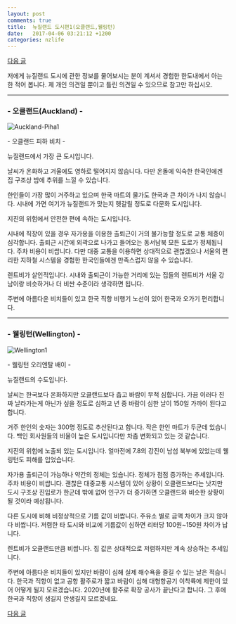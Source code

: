 ```yaml
---
layout: post
comments: true
title:  뉴질랜드 도시편1(오클랜드,웰링턴)
date:   2017-04-06 03:21:12 +1200
categories: nzlife
---
```

<a href="{{ site.github.url }}/nzlife/2017/04/06/HamiltonNTaupo.html" class="page-change">다음 글</a>

저에게 뉴질랜드 도시에 관한 정보를 물어보시는 분이 계셔서 경험한 한도내에서 아는 한 적어 봅니다. 제 개인 의견일 뿐이고 틀린 의견일 수 있으므로 참고만 하십시오.
<hr>
<div class="post-head">
    <h3>- 오클랜드(Auckland) -</h3>
    <img src="{{ site.url }}/assets/images/Auckland-Piha1.jpg" alt="Auckland-Piha1"/>
    <p class="image-description">- 오클랜드 피하 비치 -</p>
</div>

뉴질랜드에서 가장 큰 도시입니다.

날씨가 온화하고 겨울에도 영하로 떨어지지 않습니다. 다만 온돌에 익숙한 한국인에겐 집 구조상 밤에 추위를 느낄 수 있습니다.

한인들이 가장 많이 거주하고 있으며 한국 마트의 물가도 한국과 큰 차이가 나지 않습니다. 시내에 가면 여기가 뉴질랜드가 맞는지 헷갈릴 정도로 다문화 도시입니다.

지진의 위험에서 안전한 편에 속하는 도시입니다.

시내에 직장이 있을 경우 자가용을 이용한 출퇴근이 거의 불가능할 정도로 교통 체증이 심각합니다. 출퇴근 시간에 외곽으로 나가고 들어오는 동서남북 모든 도로가 정체됩니다. 주차 비용이 비쌉니다. 다만 대중 교통을 이용하면 상대적으로 괜찮겠으나 서울의 편리한 지하철 시스템을 경험한 한국인들에겐 만족스럽지 않을 수 있습니다.

렌트비가 살인적입니다. 시내와 출퇴근이 가능한 거리에 있는 집들의 렌트비가 서울 강남이랑 비슷하거나 더 비싼 수준이라 생각하면 됩니다. 

주변에 아름다운 비치들이 있고 한국 직항 비행기 노선이 있어 한국과 오가기 편리합니다.
<hr>

<div class="post-head">
    <h3>- 웰링턴(Wellington) -</h3>
    <img src="{{ site.url }}/assets/images/Wellington1.jpg" alt="Wellington1"/>
    <p class="image-description">- 웰링턴 오리엔탈 배이 -</p>
</div>

뉴질랜드의 수도입니다.

날씨는 한국보다 온화하지만 오클랜드보다 춥고 바람이 무척 심합니다. 가끔 이러다 진짜 날라가는게 아닌가 싶을 정도로 심하고 년 중 바람이 심한 날이 150일 가까이 된다고 합니다.

거주 한인의 숫자는 300명 정도로 추산된다고 합니다. 작은 한인 마트가 두군데 있습니다. 백인 회사원들의 비율이 높은 도시입니다만 차츰 변화되고 있는 것 같습니다.

지진의 위험에 노출되 있는 도시입니다. 얼마전에 7.8의 강진이 남섬 북부에 있었는데 웰링턴도 피해를 입었습니다.

자가용 출퇴근이 가능하나 약간의 정체는 있습니다. 정체가 점점 증가하는 추세입니다. 주차 비용이 비쌉니다. 괜찮은 대중교통 시스템이 있어 상황이 오클랜드보다는 낫지만 도시 구조상 진입로가 한군데 밖에 없어 인구가 더 증가하면 오클랜드와 비슷한 상황이 될 것이라 예상됩니다.

다른 도시에 비해 비정상적으로 기름 값이 비쌉니다. 주유소 별로 금액 차이가 크지 않아 다 비쌉니다. 저렴한 타 도시와 비교에 기름값이 심하면 리터당 100원~150원 차이가 납니다.

렌트비가 오클랜드만큼 비쌉니다. 집 값은 상대적으로 저렴하지만 계속 상승하는 추세입니다.

주변에 아름다운 비치들이 있지만 바람이 심해 실제 해수욕을 즐길 수 있는 날은 적습니다. 한국과 직항이 없고 공항 활주로가 짧고 바람이 심해 대형항공기 이착륙에 제한이 있어 어떻게 될지 모르겠습니다. 2020년에 활주로 확장 공사가 끝난다고 합니다. 그 후에 한국과 직항이 생길지 안생길지 모르겠네요.

<a href="{{ site.github.url }}/nzlife/2017/04/06/HamiltonNTaupo.html" class="page-change">다음 글</a>
